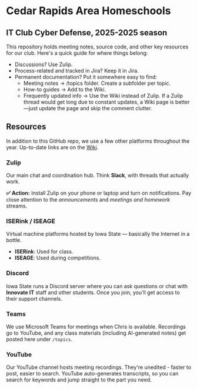 <!-- Created by SQL Sith in 2024 -->

# Cedar Rapids Area Homeschools

## IT Club Cyber Defense, 2025-2025 season

This repository holds meeting notes, source code, and other key resources for our club. Here's a quick guide for where things belong:

* Discussions? Use Zulip.
* Process-related and tracked in Jira? Keep it in Jira.
* Permanent documentation? Put it somewhere easy to find:
  * Meeting notes → /topics folder. Create a subfolder per topic.
  * How-to guides → Add to the Wiki.
  * Frequently updated info → Use the Wiki instead of Zulip. If a Zulip thread would get long due to constant updates, a Wiki page is better—just update the page and skip the comment clutter.

## Resources

In addition to this GitHub repo, we use a few other platforms throughout the year. Up-to-date links are on the [Wiki](https://github.com/sql-sith/cdc-2026/wiki/Most-Important-Team-URLs).

### Zulip

Our main chat and coordination hub. Think **Slack**, with threads that actually work.

**✅ Action:** Install Zulip on your phone or laptop and turn on notifications. Pay close attention to the *announcements* and *meetings and homework* streams.

### ISERink / ISEAGE

Virtual machine platforms hosted by Iowa State — basically the Internet in a bottle.

* **ISERink**: Used for class.
* **ISEAGE**: Used during competitions.

### Discord

Iowa State runs a Discord server where you can ask questions or chat with **Innovate IT** staff and other students. Once you join, you’ll get access to their support channels.

### Teams

We use Microsoft Teams for meetings when Chris is available. Recordings go to YouTube, and any class materials (including AI-generated notes) get posted here under `/topics`.

### YouTube

Our YouTube channel hosts meeting recordings. They're unedited - faster to post, easier to search. YouTube auto-generates transcripts, so you can search for keywords and jump straight to the part you need.
